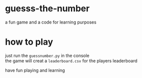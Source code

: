 # guesss-the-number
a fun game and a code for learning purposes


# how to play
just run the `guessnumber.py` in the console  
the game will creat a `leaderboard.csv` for the players leaderboard

have fun playing and learning
